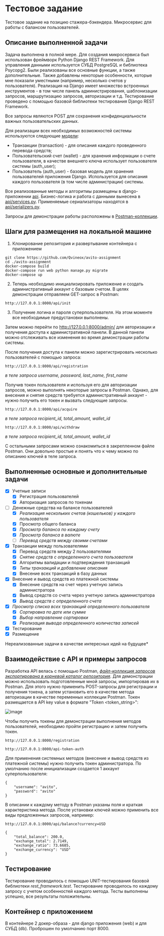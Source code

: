 # Тестовое задание 
Тестовое задание на позицию стажера-бэкендера. Микросервис для работы с балансом пользователей.

## Описание выполненной задачи
Задача выполнена в полной мере. Для создания микросервиса был использован фреймворк Python Django REST Framework. Для управления данными используется СУБД PostgreSQL и библиотека Psycopg2. Были реализованы все основные функции, а также дополнительные. Также добавлены некоторые особенности, которые мне показали уместными (например, несколько счетов у пользователя). Реализация на Django имеет множество встроенных инструментов - в том числе панель администрирования, шаблонизации запросов, маршрутизацию запросов, авторизации и т.д. Тестирование проведено с помощью базовой библиотеки тестирования Django REST Framework. 

Все запросы являются POST для сохранения конфиденциальности важных пользовательских данных.

Для реализации всех необходимых возможностей системы используются следующие [модели](api/models.py): 
- Транзакции (transaction) - для описания каждого проведенного перевода средств;
- Пользовательский счет (wallet) - для хранения информации о счете пользователя, в качестве внешнего ключа использует пользователя системы (auth_user);
- Пользователь (auth_user) - базовая модель для хранения пользователей приложения Django. Используется для описания каждого пользователя (в том числе администрации) системы.

Все реализованные методы и алгоритмы размещены в django-приложении [api](api). Бизнес-логика и работа с данными вынесена в [api/services.py](api/services.py). Применяемые сериализаторы находятся в [api/serializers.py](api/serializers.py).

Запросы для демонстрации работы расположены в [Postman-коллекции](Avito.postman_collection.json).

## Шаги для размещения на локальной машине
1. Клонирование репозитория и развертывание контейнера с приложением
```
git clone https://github.com/Qvineox/avito-assignment
cd ./avito-assignment
docker-compose build
docker-compose run web python manage.py migrate
docker-compose up
```
2. Теперь необходимо инициализировать приложение и создать административный аккаунт с базовым счетом. В целях демонстрации отправляем GET-запрос в Postman:
```
http://127.0.0.1:8000/api/init
```
3. Получение логина и пароля суперпользователя. На этом моменте все необходимые предустановки выполнены.

Затем можно перейти по http://127.0.0.1:8000/admin/ для авторизации и получения доступа к административной панели.
В данной панели можно отслеживать все изменения во время демонстрации работы системы. 

После получения доступа к панели можно зарегистрировать несколько пользователей с помощью запроса:
```
http://127.0.0.1:8000/api/registration 
```
*в теле запроса username, password, last_name, first_name*

Получив токен пользователя и используя его для авторизации запросов, можно выполнять некоторые запросы в Postman. Однако, для внесения и снятия средств требуется административный аккаунт - нужно получить его токен и вызвать следующие запросы.
```
http://127.0.0.1:8000/api/acquire
```
*в теле запроса recipient_id, total_amount, wallet_id*
```
http://127.0.0.1:8000/api/withdraw
```
*в теле запроса recipient_id, total_amount, wallet_id*

С остальными запросами можно ознакомиться в закрепленном файле Postman. Они довольно простые и понять что к чему можно по описанию ключей в теле запроса.

## Выполненные основные и дополнительные задачи
- [x] Учетные записи
  - [x] Регистрация пользователей
  - [x] Авторизация запросов по токенам
- [ ] Денежные средства на балансе пользователей
  - [x]  *Реализация нескольких счетов (кошельков) у каждого пользователя*
  - [x]  Просмотр общего баланса
  - [x]  *Просмотр баланса по каждому счету*
  - [x]  *Просмотр баланса в валюте*
  - [ ]  *Перевод средств между своими счетами*
- [x] Транзакции между пользователями
  - [x] Перевод средств между 2 пользователями
  - [x] *Снятие средств с определенного счета пользователя*
  - [x] Алгоритмы валидации и подтверждения транзакций
  - [x] *Типы транзакций и добавление описания*
  - [x] Внесение всех транзакций в базу данных
- [x] Внесение и вывод средств из платежной системы
  - [x] Внесение средств на счет через учетную запись администратора
  - [x] Вывод средств со счета через учетную запись администратора
  - [x] *Вывод средств с определенного счета*
- [x] *Просмотр списка всех транзакций определенного пользователя*
  - [x] *Сортировка по дате или сумме*
  - [x] *Выбор направление сортировки*
  - [x] *Реализация вывода определенного количества записей*
- [x] Тестирование
- [x] Размещение

Нереализованные задачи в качестве интересных идей на будущее*

## Взаимодействие с API и примеры запросов
Разработка API велась с помощью Postman, [*файл-коллекция запросов экспортирована в корневой каталог репозитория*](Avito.postman_collection.json). Для демонстрации можно использовать подготовленные мной запросы, импортировав их в Postman. Для этого нужно применить POST-запросы для регистрации и получения токена, а затем установить его в качестве метода авторизации в качестве переменных коллекции Postman. Токен размещается в API key value в формате "Token <token_string>":

![image](https://user-images.githubusercontent.com/43321560/145608429-5f36c5fe-bef9-48f3-84c2-da5eaf5c0871.png)

Чтобы получить токены для демонстрации выполнения методов пользователей, необходимо пройти регистрацию и затем получить токен.
```
http://127.0.0.1:8000/registration

http://127.0.0.1:8000/api-token-auth
```
Для применения системных методов (внесение и вывод средств из платежной системы) нужно получить токен администратора. По умолчанию после инициализации создается 1 аккаунт суперпользователя:
```
{
    "username": "avito",
    "password": "avito"
}
```
В описании к каждому методу в Postman указаны поля и краткая характеристика метода. После установки ключей можно применить все виды предложенных запросов, например:

```
http://127.0.0.1:8000/api/balance?currency=USD

{
    "total_balance": 200.0,
    "exchange_total": 2.7149,
    "exchange_ratio": 73.6685,
    "exchange_currency": "USD"
}
```

## Тестирование
Тестирование проводилось с помощью UNIT-тестирования базовой библиотеки *rest_framework.test*. Тестирование проводилось по каждому запросу с учетом особенностей каждого метода. Тесты выполнены успешно, все результаты положительны.

## Контейнер с приложением

В контейнере 2 докер-образа - для django приложения (web) и для СУБД (db). Проброшен по умолчанию порт 8000. 







